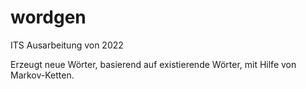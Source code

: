 # wordgen
ITS Ausarbeitung von 2022

Erzeugt neue Wörter, basierend auf existierende Wörter, mit Hilfe von Markov-Ketten.
